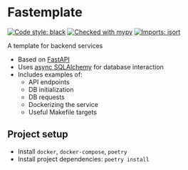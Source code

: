 Fastemplate
===========

[![Code style: black](https://img.shields.io/badge/code%20style-black-000000.svg)](https://github.com/psf/black)
[![Checked with mypy](http://www.mypy-lang.org/static/mypy_badge.svg)](http://mypy-lang.org/)
[![Imports: isort](https://img.shields.io/badge/%20imports-isort-%231674b1?style=flat&labelColor=ef8336)](https://pycqa.github.io/isort/)

A template for backend services 

* Based on [FastAPI](https://fastapi.tiangolo.com/)
* Uses [async SQLAlchemy](https://docs.sqlalchemy.org/en/14/orm/extensions/asyncio.html) for database interaction
* Includes examples of:
  - API endpoints
  - DB initialization
  - DB requests  
  - Dockerizing the service
  - Useful Makefile targets

## Project setup

* Install `docker`, `docker-compose`, `poetry`
* Install project dependencies: `poetry install`

